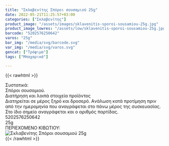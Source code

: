 ```yaml
---
title: "Σκλαβενίτης Σπόροι σουσαμιού 25g"
date: 2022-05-21T11:25:57+03:00
categories: ["Σκλαβενίτης"]
product_image: "/assets/images/sklavenitis-sporoi-sousamiou-25g.jpg"
product_image_lowres: "/assets/low/sklavenitis-sporoi-sousamiou-25g.jpg"
barcode: "5202576250642"
varos: "25g"
bar_img: "/media/svg/barcode.svg"
var_img: "/media/svg/varos.svg"
gencat: ["Τρόφιμα"]
tags: ["Μπαχαρικά"]

---
```

{{< rawhtml >}}

<div class="sload617"><div class="product"><div id="sistatika">Συστατικά:</div><div class="alltext">Σπόροι σουσαμιού.</div><div id="loipa">Διατήρηση και λοιπά στοιχεία προϊόντος</div><div class="alltext">Διατηρείται σε μέρος ξηρό και δροσερό. Aνάλωση κατά προτίμηση πριν από την ημερομηνία που αναγράφεται στο πάνω μέρος της συσκευασίας. Στο ίδιο σημείο αναγράφεται και ο αριθμός παρτίδας.</div><div id="barcode"><div id="barimage1"></div><span id="bartext">5202576250642</span></div><div id="varos"><div id="varosimage1"></div><span id="varostext">25g</span></div><div id="kivotio">ΠΕΡΙΕΧΟΜΕΝΟ ΚΙΒΩΤΙΟΥ: </div><div class="pimg"><img alt="Σκλαβενίτης Σπόροι σουσαμιού 25g" title="Σκλαβενίτης Σπόροι σουσαμιού 25g" src="/assets/images/sklavenitis-sporoi-sousamiou-25g.jpg"></div></div></div>
{{< /rawhtml >}}



